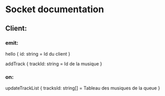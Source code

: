 # Socket documentation

## Client:

### emit:

hello
{
    id: string = Id du client
}

addTrack
{
    trackId: string = Id de la musique
}

### on:

updateTrackList
{
    tracksId: string[] = Tableau des musiques de la queue
}